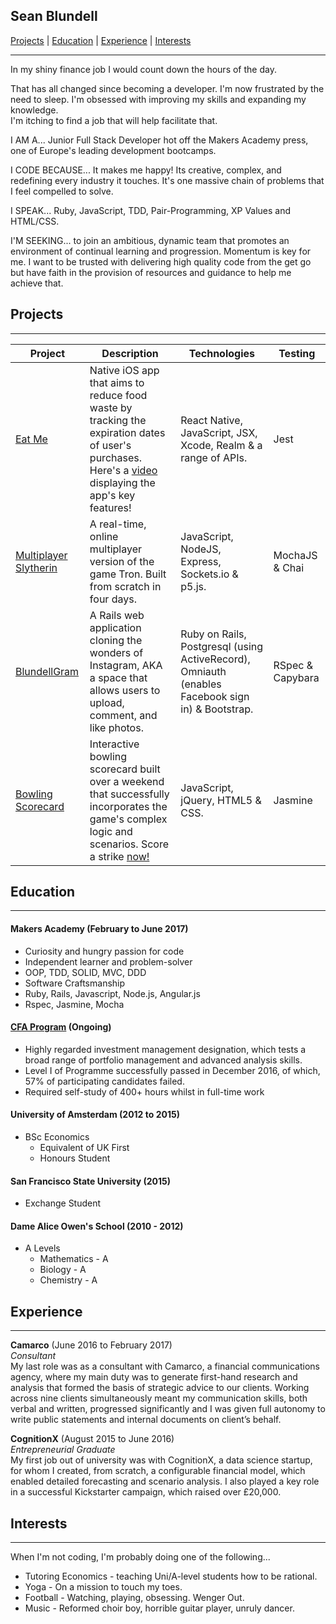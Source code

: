 ## Sean Blundell

[Projects](#projects) | [Education](#education) | [Experience](#experience) | [Interests](#interests)
***
In my shiny finance job I would count down the hours of the day.

That has all changed since becoming a developer. I'm now frustrated by the need to sleep. I'm obsessed with improving my skills and expanding my knowledge.  
I'm itching to find a job that will help facilitate that.


I AM A... Junior Full Stack Developer hot off the Makers Academy press, one of Europe's leading development bootcamps.

I CODE BECAUSE... It makes me happy! Its creative, complex, and redefining every industry it touches. It's one massive chain of problems that I feel compelled to solve.

I SPEAK... Ruby, JavaScript, TDD, Pair-Programming, XP Values and HTML/CSS.

I'M SEEKING... to join an ambitious, dynamic team that promotes an environment of continual learning and progression. Momentum is key for me. I want to be trusted with delivering high quality code from the get go but have faith in the provision of resources and guidance to help me achieve that.

## <a name="projects">Projects</a>
***

|     Project  |  Description | Technologies |    Testing   |
|--------------|--------------|--------------|--------------|
| [Eat Me](https://github.com/Simba14/EatMe) |  Native iOS app that aims to reduce food waste by tracking the expiration dates of user's purchases. Here's a [video](https://www.youtube.com/watch?v=-r_Ko57ktZw&feature=share) displaying the app's key features! |  React Native, JavaScript, JSX, Xcode, Realm & a range of APIs. |  Jest  |
| [Multiplayer Slytherin](http://multiplayer-slytherin.herokuapp.com/) | A real-time, online multiplayer version of the game Tron. Built from scratch in four days. | JavaScript, NodeJS, Express, Sockets.io & p5.js. | MochaJS & Chai |
| [BlundellGram](https://github.com/Simba14/BlundellGram) |  A Rails web application cloning the wonders of Instagram, AKA a space that allows users to upload, comment, and like photos. | Ruby on Rails, Postgresql (using ActiveRecord), Omniauth (enables Facebook sign in) & Bootstrap.  |  RSpec & Capybara |
| [Bowling Scorecard](http://blundells-bowling.herokuapp.com/index.html) | Interactive bowling scorecard built over a weekend that successfully incorporates the game's complex logic and scenarios. Score a strike [now!](http://blundells-bowling.herokuapp.com/index.html) | JavaScript, jQuery, HTML5 & CSS.   | Jasmine |

## <a name="education">Education</a>
***

#### Makers Academy (February to June 2017)

- Curiosity and hungry passion for code
- Independent learner and problem-solver
- OOP, TDD, SOLID, MVC, DDD
- Software Craftsmanship
- Ruby, Rails, Javascript, Node.js, Angular.js
- Rspec, Jasmine, Mocha

#### [CFA Program](https://www.cfainstitute.org/programs/cfaprogram/Pages/index.aspx) (Ongoing)

- Highly regarded investment management designation, which tests a broad range of portfolio management and advanced analysis skills.
- Level I of Programme successfully passed in December 2016, of which, 57% of participating candidates failed.
- Required self-study of 400+ hours whilst in full-time work

#### University of Amsterdam (2012 to 2015)

- BSc Economics
  - Equivalent of UK First
  - Honours Student

#### San Francisco State University (2015)

- Exchange Student

#### Dame Alice Owen's School (2010 - 2012)

- A Levels
  - Mathematics - A
  - Biology - A
  - Chemistry - A


## <a name="experience">Experience</a>
***

**Camarco** (June 2016 to February 2017)    
*Consultant*  
My last role was as a consultant with Camarco, a financial communications agency, where my main duty was to generate first-hand research and analysis that formed the basis of strategic advice to our clients. Working across nine clients simultaneously meant my communication skills, both verbal and written, progressed significantly and I was given full autonomy to write public statements and internal documents on client’s behalf.

**CognitionX** (August 2015 to June 2016)   
*Entrepreneurial Graduate*  
My first job out of university was with CognitionX, a data science startup, for whom I created, from scratch, a configurable financial model, which enabled detailed forecasting and scenario analysis. I also played a key role in a successful Kickstarter campaign, which raised over £20,000.

## <a name="interests">Interests</a>
***

When I'm not coding, I'm probably doing one of the following...
- Tutoring Economics - teaching Uni/A-level students how to be rational.
- Yoga - On a mission to touch my toes.
- Football - Watching, playing, obsessing. Wenger Out.
- Music - Reformed choir boy, horrible guitar player, unruly dancer.
